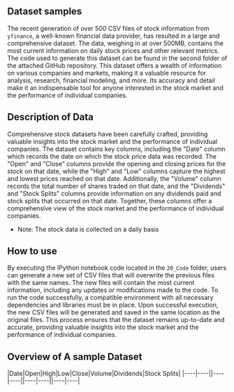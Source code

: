## Dataset samples

The recent generation of over 500 CSV files of stock information from `yfinance`, a well-known financial data provider, has resulted in a large and comprehensive dataset. The data, weighing in at over 500MB, contains the most current information on daily stock prices and other relevant metrics. The code used to generate this dataset can be found in the second folder of the attached GitHub repository. This dataset offers a wealth of information on various companies and markets, making it a valuable resource for analysis, research, financial modeling, and more. Its accuracy and detail make it an indispensable tool for anyone interested in the stock market and the performance of individual companies.

## Description of Data
Comprehensive stock datasets have been carefully crafted, providing valuable insights into the stock market and the performance of individual companies. The dataset contains key columns, including the "Date" column which records the date on which the stock price data was recorded. The "Open" and "Close" columns provide the opening and closing prices for the stock on that date, while the "High" and "Low" columns capture the highest and lowest prices reached on that date. Additionally, the "Volume" column records the total number of shares traded on that date, and the "Dividends" and "Stock Splits" columns provide information on any dividends paid and stock splits that occurred on that date. Together, these columns offer a comprehensive view of the stock market and the performance of individual companies.
- Note: The stock data is collected on a daily basis

## How to use
By executing the IPython notebook code located in the `20_Code` folder, users can generate a new set of CSV files that will overwrite the previous files with the same names. The new files will contain the most current information, including any updates or modifications made to the code. To run the code successfully, a compatible environment with all necessary dependencies and libraries must be in place. Upon successful execution, the new CSV files will be generated and saved in the same location as the original files. This process ensures that the dataset remains up-to-date and accurate, providing valuable insights into the stock market and the performance of individual companies.

## Overview of A sample Dataset
|Date|Open|High|Low|Close|Volume|Dividends|Stock Splits|
|----|----||----|----||----|----||----|----|

